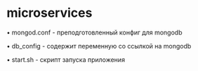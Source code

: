 # microservices

• mongod.conf - преподготовленный конфиг для mongodb

• db_config - содержит переменную со ссылкой на mongodb

• start.sh - скрипт запуска приложения
